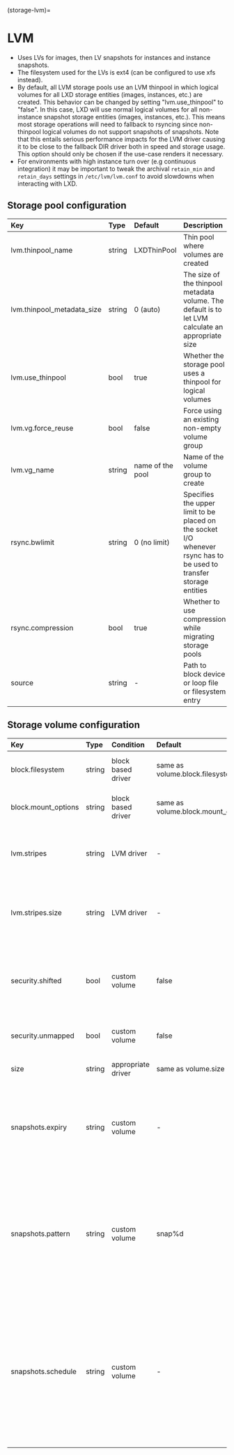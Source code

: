 (storage-lvm)=
# LVM

 - Uses LVs for images, then LV snapshots for instances and instance snapshots.
 - The filesystem used for the LVs is ext4 (can be configured to use xfs instead).
 - By default, all LVM storage pools use an LVM thinpool in which logical
   volumes for all LXD storage entities (images, instances, etc.) are created.
   This behavior can be changed by setting "lvm.use\_thinpool" to "false". In
   this case, LXD will use normal logical volumes for all non-instance
   snapshot storage entities (images, instances, etc.). This means most storage
   operations will need to fallback to rsyncing since non-thinpool logical
   volumes do not support snapshots of snapshots. Note that this entails
   serious performance impacts for the LVM driver causing it to be close to the
   fallback DIR driver both in speed and storage usage. This option should only
   be chosen if the use-case renders it necessary.
 - For environments with high instance turn over (e.g continuous integration)
   it may be important to tweak the archival `retain_min` and `retain_days`
   settings in `/etc/lvm/lvm.conf` to avoid slowdowns when interacting with
   LXD.

## Storage pool configuration
Key                           | Type                          | Default                                 | Description
:--                           | :---                          | :------                                 | :----------
lvm.thinpool\_name            | string                        | LXDThinPool                             | Thin pool where volumes are created
lvm.thinpool\_metadata\_size  | string                        | 0 (auto)                                | The size of the thinpool metadata volume. The default is to let LVM calculate an appropriate size
lvm.use\_thinpool             | bool                          | true                                    | Whether the storage pool uses a thinpool for logical volumes
lvm.vg.force\_reuse           | bool                          | false                                   | Force using an existing non-empty volume group
lvm.vg\_name                  | string                        | name of the pool                        | Name of the volume group to create
rsync.bwlimit                 | string                        | 0 (no limit)                            | Specifies the upper limit to be placed on the socket I/O whenever rsync has to be used to transfer storage entities
rsync.compression             | bool                          | true                                    | Whether to use compression while migrating storage pools
source                        | string                        | -                                       | Path to block device or loop file or filesystem entry

## Storage volume configuration
Key                     | Type      | Condition                 | Default                               | Description
:--                     | :---      | :--------                 | :------                               | :----------
block.filesystem        | string    | block based driver        | same as volume.block.filesystem       | Filesystem of the storage volume
block.mount\_options    | string    | block based driver        | same as volume.block.mount\_options   | Mount options for block devices
lvm.stripes             | string    | LVM driver                | -                                     | Number of stripes to use for new volumes (or thin pool volume)
lvm.stripes.size        | string    | LVM driver                | -                                     | Size of stripes to use (at least 4096 bytes and multiple of 512bytes)
security.shifted        | bool      | custom volume             | false                                 | Enable id shifting overlay (allows attach by multiple isolated instances)
security.unmapped       | bool      | custom volume             | false                                 | Disable id mapping for the volume
size                    | string    | appropriate driver        | same as volume.size                   | Size of the storage volume
snapshots.expiry        | string    | custom volume             | -                                     | Controls when snapshots are to be deleted (expects expression like `1M 2H 3d 4w 5m 6y`)
snapshots.pattern       | string    | custom volume             | snap%d                                | Pongo2 template string which represents the snapshot name (used for scheduled snapshots and unnamed snapshots)
snapshots.schedule      | string    | custom volume             | -                                     | Cron expression (`<minute> <hour> <dom> <month> <dow>`), or a comma separated list of schedule aliases `<@hourly> <@daily> <@midnight> <@weekly> <@monthly> <@annually> <@yearly>`
